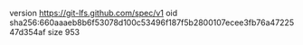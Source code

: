 version https://git-lfs.github.com/spec/v1
oid sha256:660aaaeb8b6f53078d100c53496f187f5b2800107ecee3fb76a4722547d354af
size 953
